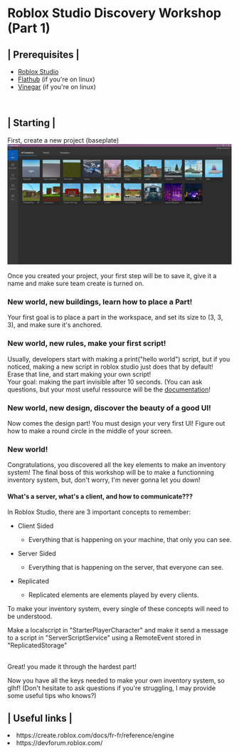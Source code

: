 # Roblox Studio Discovery Workshop (Part 1)


## | Prerequisites |

- [Roblox Studio](https://roblox.com)
- [Flathub](https://flathub.org/setup/Ubuntu) (if you're on linux)
- [Vinegar](https://flathub.org/apps/org.vinegarhq.Vinegar) (if you're on linux)

<br>

## | Starting |

First, create a new project (baseplate)
![roblox studio main menu](image.png)

Once you created your project, your first step will be to save it, give it a name and make sure team create is turned on.

### New world, new buildings, learn how to place a Part!
Your first goal is to place a part in the workspace, and set its size to (3, 3, 3), and make sure it's anchored.

### New world, new rules, make your first script!
Usually, developers start with making a print("hello world") script, but if you noticed, making a new script in roblox studio just does that by default! <br>
Erase that line, and start making your own script! <br>
Your goal: making the part invisible after 10 seconds. (You can ask questions, but your most useful ressource will be the [documentation](https://create.roblox.com/docs/fr-fr/reference/engine)!

### New world, new design, discover the beauty of a good UI!
Now comes the design part! You must design your very first UI!
Figure out how to make a round circle in the middle of your screen.

### New world!
Congratulations, you discovered all the key elements to make an inventory system! The final boss of this workshop will be to make a functionning inventory system, but, don't worry, I'm never gonna let you down!

#### What's a server, what's a client, and how to communicate???
In Roblox Studio, there are 3 important concepts to remember:
- Client Sided
    - Everything that is happening on your machine, that only you can see.
- Server Sided
    - Everything that is happening on the server, that everyone can see.

- Replicated
    - Replicated elements are elements played by every clients.

To make your inventory system, every single of these concepts will need to be understood.

Make a localscript in "StarterPlayerCharacter" and make it send a message to a script in "ServerScriptService" using a RemoteEvent stored in "ReplicatedStorage"

<br>
Great! you made it through the hardest part!

Now you have all the keys needed to make your own inventory system, so glhf! (Don't hesitate to ask questions if you're struggling, I may provide some useful tips who knows?)


## | Useful links |
<li> https://create.roblox.com/docs/fr-fr/reference/engine </li>
<li> https://devforum.roblox.com/ </li>
